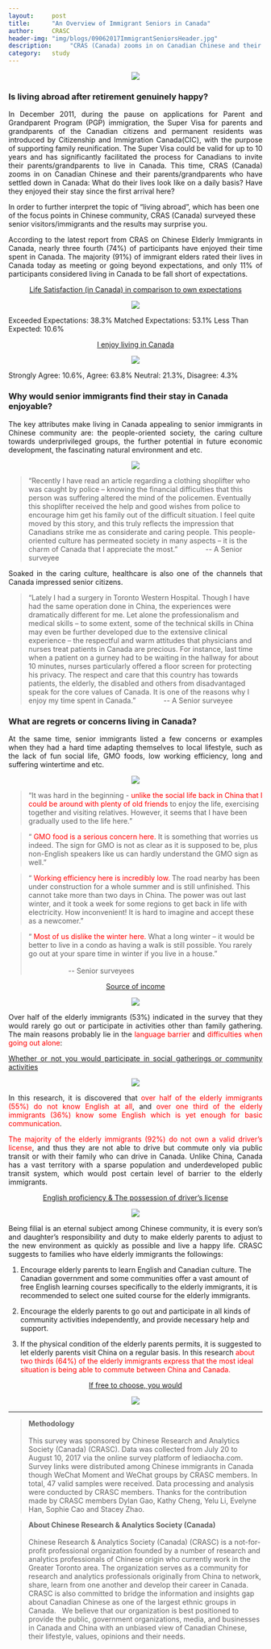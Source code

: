 ```yaml
---
layout: 	post
title:      "An Overview of Immigrant Seniors in Canada"
author:     CRASC
header-img:	"img/blogs/09062017ImmigrantSeniorsHeader.jpg"
description:	 "CRAS (Canada) zooms in on Canadian Chinese and their parents or grandparents who have settled down in Canada. What do their lives look like on a daily basis? Have they enjoyed their stay since the first arrival here?"
category:	study
---
```


<p align="center">
  <img src="/img/blogs/09062017ImmigrantSeniors-1.jpg">
</p>

### Is living abroad after retirement genuinely happy?

<p align="justify">
In December 2011, during the pause on applications for Parent and Grandparent Program (PGP) immigration, the Super Visa for parents and grandparents of the Canadian citizens and permanent residents was introduced by Citizenship and Immigration Canada(CIC), with the purpose of supporting family reunification. The Super Visa could be valid for up to 10 years and has significantly facilitated the process for Canadians to invite their parents/grandparents to live in Canada. This time, CRAS (Canada) zooms in on Canadian Chinese and their parents/grandparents who have settled down in Canada: What do their lives look like on a daily basis? Have they enjoyed their stay since the first arrival here?

In order to further interpret the topic of “living abroad”, which has been one of the focus points in Chinese community, CRAS (Canada) surveyed these senior visitors/immigrants and the results may surprise you. 
</p>

<!--more-->

<p align="justify">
According to the latest report from CRAS on Chinese Elderly Immigrants in Canada, nearly three fourth (74%) of participants have enjoyed their time spent in Canada. The majority (91%) of immigrant elders rated their lives in Canada today as meeting or going beyond expectations, and only 11% of participants considered living in Canada to be fall short of expectations.
</p>

<p align="center">
<u>Life Satisfaction (in Canada) in comparison to own expectations</u>
</p>
<p align="center">
  <img src="/img/blogs/09062017ImmigrantSeniors-2.jpg">
</p>
<span class="caption">Exceeded Expectations: 38.3%</span>
<span class="caption">Matched Expectations: 53.1%</span>
<span class="caption">Less Than Expected: 10.6%</span>

<p align="center">
<u>I enjoy living in Canada</u>
</p>
<p align="center">
  <img src="/img/blogs/09062017ImmigrantSeniors-3.jpg">
</p>
<span class="caption">Strongly Agree: 10.6%, Agree: 63.8%</span>
<span class="caption">Neutral: 21.3%, Disagree: 4.3%</span>

### Why would senior immigrants find their stay in Canada enjoyable?

<p align="justify">
The key attributes make living in Canada appealing to senior immigrants in Chinese community are: the people-oriented society, the caring culture towards underprivileged groups, the further potential in future economic development, the fascinating natural environment and etc.
</p>

<p align="center">
  <img src="/img/blogs/09062017ImmigrantSeniors-4.jpg">
</p>

>  “Recently I have read an article regarding a clothing shoplifter who was caught by police – knowing the financial difficulties that this person was suffering altered the mind of the policemen. Eventually this shoplifter received the help and good wishes from police to encourage him get his family out of the difficult situation. I feel quite moved by this story, and this truly reflects the impression that Canadians strike me as considerate and caring people. This people-oriented culture has permeated society in many aspects – it is the charm of Canada that I appreciate the most.” &nbsp;&nbsp;&nbsp;&nbsp;&nbsp;&nbsp; &nbsp;&nbsp; &nbsp;&nbsp;&nbsp;-- A Senior surveyee<br/>

<p align="justify">
Soaked in the caring culture, healthcare is also one of the channels that Canada impressed senior citizens.
</p>

>  “Lately I had a surgery in Toronto Western Hospital. Though I have had the same operation done in China, the experiences were dramatically different for me. Let alone the professionalism and medical skills – to some extent, some of the technical skills in China may even be further developed due to the extensive clinical experience – the respectful and warm attitudes that physicians and nurses treat patients in Canada are precious. For instance, last time when a patient on a gurney had to be waiting in the hallway for about 10 minutes, nurses particularly offered a floor screen for protecting his privacy. The respect and care that this country has towards patients, the elderly, the disabled and others from disadvantaged speak for the core values of Canada. It is one of the reasons why I enjoy my time spent in Canada.” &nbsp;&nbsp;&nbsp;&nbsp;&nbsp;&nbsp; &nbsp;&nbsp; &nbsp;&nbsp;&nbsp;-- A Senior surveyee<br/>

### What are regrets or concerns living in Canada?

<p align="justify">
At the same time, senior immigrants listed a few concerns or examples when they had a hard time adapting themselves to local lifestyle, such as the lack of fun social life, GMO foods, low working efficiency, long and suffering wintertime and etc.
</p>

<p align="center">
  <img src="/img/blogs/09062017ImmigrantSeniors-5.jpg">
</p>

>  “It was hard in the beginning - <span style="color:red">unlike the social life back in China that I could be around with plenty of old friends </span> to enjoy the life, exercising together and visiting relatives. However, it seems that I have been gradually used to the life here.” <br/>

>  “<span style="color:red"> GMO food is a serious concern here. </span> It is something that worries us indeed. The sign for GMO is not as clear as it is supposed to be, plus non-English speakers like us can hardly understand the GMO sign as well.” <br/>

>  “<span style="color:red"> Working efficiency here is incredibly low.</span> The road nearby has been under construction for a whole summer and is still unfinished. This cannot take more than two days in China. The power was out last winter, and it took a week for some regions to get back in life with electricity. How inconvenient! It is hard to imagine and accept these as a newcomer.” <br/>

>  “<span style="color:red"> Most of us dislike the winter here.</span> What a long winter – it would be better to live in a condo as having a walk is still possible. You rarely go out at your spare time in winter if you live in a house.” <br/><br/>
> &nbsp;&nbsp;&nbsp;&nbsp;&nbsp;&nbsp; &nbsp;&nbsp;&nbsp;&nbsp;&nbsp;&nbsp; &nbsp;&nbsp; &nbsp;&nbsp;&nbsp;-- Senior surveyees<br/>

<p align="center">
<u>Source of income</u>
</p>
<p align="center">
  <img src="/img/blogs/09062017ImmigrantSeniors-6.jpg">
</p>

<p align="justify">
Over half of the elderly immigrants (53%) indicated in the survey that they would rarely go out or participate in activities other than family gathering. The main reasons probably lie in the <span style="color:red">language barrier</span> and <span style="color:red">difficulties when going out alone</span>:
</p>

<p align="justify">
<u>Whether or not you would participate in social gatherings or community activities</u>
</p>
<p align="center">
  <img src="/img/blogs/09062017ImmigrantSeniors-7.jpg">
</p>

<p align="justify">
In this research, it is discovered that <span style="color:red">over half of the elderly immigrants (55%) do not know English at all</span>, and <span style="color:red">over one third of the elderly immigrants (36%) know some English which is yet enough for basic communication</span>.
</p>

<p align="justify">
<span style="color:red">The majority of the elderly immigrants (92%) do not own a valid driver’s license</span>, and thus they are not able to drive but commute only via public transit or with their family who can drive in Canada. Unlike China, Canada has a vast territory with a sparse population and underdeveloped public transit system, which would post certain level of barrier to the elderly immigrants. 
</p>

<p align="center">
<u>English proficiency & The possession of driver’s license</u>
</p>
<p align="center">
  <img src="/img/blogs/09062017ImmigrantSeniors-8.jpg">
</p>

<p align="justify">
Being filial is an eternal subject among Chinese community, it is every son’s and daughter’s responsibility and duty to make elderly parents to adjust to the new environment as quickly as possible and live a happy life. CRASC suggests to families who have elderly immigrants the followings:
</p>

1. Encourage elderly parents to learn English and Canadian culture. The Canadian government and some communities offer a vast amount of free English learning courses specifically to the elderly immigrants, it is recommended to select one suited course for the elderly immigrants. 

2. Encourage the elderly parents to go out and participate in all kinds of community activities independently, and provide necessary help and support.

3. If the physical condition of the elderly parents permits, it is suggested to let elderly parents visit China on a regular basis. In this research <span style="color:red">about two thirds (64%) of the elderly immigrants express that the most ideal situation is being able to commute between China and Canada.</span>

<p align="center">
<u>If free to choose, you would</u>
</p>
<p align="center">
  <img src="/img/blogs/09062017ImmigrantSeniors-9.jpg">
</p>






------

> **Methodology** <br/><br/>
This survey was sponsored by Chinese Research and Analytics Society (Canada) (CRASC). Data was collected from July 20 to August 10, 2017 via the online survey platform of lediaocha.com. Survey links were distributed among Chinese immigrants in Canada though WeChat Moment and WeChat groups by CRASC members. In total, 47 valid samples were received. Data processing and analysis were conducted by CRASC members. Thanks for the contribution made by CRASC members Dylan Gao, Kathy Cheng, Yelu Li, Evelyne Han, Sophie Cao and Stacey Zhao.

> **About Chinese Research & Analytics Society (Canada)** <br/><br/>
Chinese Research & Analytics Society (Canada) (CRASC) is a not-for-profit professional organization founded by a number of research and analytics professionals of Chinese origin who currently work in the Greater Toronto area. The organization serves as a community for research and analytics professionals originally from China to network, share, learn from one another and develop their career in Canada. CRASC is also committed to bridge the information and insights gap about Canadian Chinese as one of the largest ethnic groups in Canada.  
We believe that our organization is best positioned to provide the public, government organizations, media, and businesses in Canada and China with an unbiased view of Canadian Chinese, their lifestyle, values, opinions and their needs.